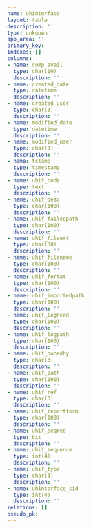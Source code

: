 ```yaml
---
name: uhinterface
layout: table
description: ''
type: unknown
app_area: ''
primary_key: 
indexes: []
columns:
- name: comp_avail
  type: char(10)
  description: ''
- name: created_date
  type: datetime
  description: ''
- name: created_user
  type: char(3)
  description: ''
- name: modified_date
  type: datetime
  description: ''
- name: modified_user
  type: char(3)
  description: ''
- name: tstamp
  type: timestamp
  description: ''
- name: uhif_code
  type: text
  description: ''
- name: uhif_desc
  type: char(100)
  description: ''
- name: uhif_failedpath
  type: char(100)
  description: ''
- name: uhif_fileext
  type: char(30)
  description: ''
- name: uhif_filename
  type: char(100)
  description: ''
- name: uhif_format
  type: char(100)
  description: ''
- name: uhif_importedpath
  type: char(100)
  description: ''
- name: uhif_loghead
  type: char(100)
  description: ''
- name: uhif_logpath
  type: char(100)
  description: ''
- name: uhif_ownedby
  type: char(3)
  description: ''
- name: uhif_path
  type: char(100)
  description: ''
- name: uhif_ref
  type: char(3)
  description: ''
- name: uhif_reportform
  type: char(100)
  description: ''
- name: uhif_seqreq
  type: bit
  description: ''
- name: uhif_sequence
  type: int(4)
  description: ''
- name: uhif_type
  type: char(3)
  description: ''
- name: uhinterface_sid
  type: int(4)
  description: ''
relations: []
pseudo_pk: 
---
```


